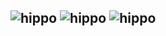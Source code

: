 ⁭![hippo](https://pbs.twimg.com/media/Gdt43GjaQAA-NsN?format=jpg&name=large)
⁭![hippo](https://64.media.tumblr.com/bba5a6fbc811549670e246edeb503874/5630a978145689b1-41/s250x400/217684ffbc71f9f6f9ff614adac49876ab942f03.gifv)
⁭![hippo](https://64.media.tumblr.com/8b0cbb3b6ee19b011556c5be7614dbe4/5630a978145689b1-45/s250x400/27feebf19ab9fd42aa3e3ad37dc4cfb8dfcb9748.gifv)
---------
